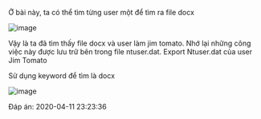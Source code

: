 Ở bài này, ta có thể tìm từng user một để tìm ra file docx


![image](https://github.com/anhshidou/EHCCTFTraining/assets/120787381/ea889477-f5ef-4736-9213-f8b8b5ffc91f)

Vậy là ta đã tìm thấy file docx và user làm jim tomato. Nhớ lại những công việc này được lưu trữ bên trong file ntuser.dat. Export Ntuser.dat của user Jim Tomato

Sử dụng keyword để tìm là docx

![image](https://github.com/anhshidou/EHCCTFTraining/assets/120787381/9e4eb45e-05ca-4fbd-8dc9-da4d9b3c87a7)

Đáp án: 2020-04-11 23:23:36
